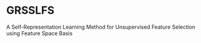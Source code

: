 # GRSSLFS
A Self-Representation Learning Method for Unsupervised Feature Selection using Feature Space Basis
